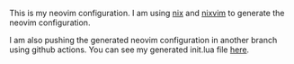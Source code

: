 
This is my neovim configuration. I am using [nix](https://github.com/nixos/nix) and [nixvim](https://github.com/nix-community/nixvim) to generate the neovim configuration.

I am also pushing the generated neovim configuration in another branch using github actions. You can see my generated init.lua file [here](https://github.com/osbm/osbm-nvim/blob/init-lua/init.lua).


